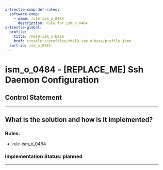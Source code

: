 ```yaml
---
x-trestle-comp-def-rules:
  software-comp:
    - name: rule-ism_o_0484
      description: Rule for ism_o_0484
x-trestle-global:
  profile:
    title: rhel9-ism_o-base
    href: trestle://profiles/rhel9-ism_o-base/profile.json
  sort-id: ism_o_0484
---
```


# ism_o_0484 - \[REPLACE_ME\] Ssh Daemon Configuration

## Control Statement

______________________________________________________________________

## What is the solution and how is it implemented?

<!-- For implementation status enter one of: implemented, partial, planned, alternative, not-applicable -->

<!-- Note that the list of rules under ### Rules: is read-only and changes will not be captured after assembly to JSON -->

<!-- Add control implementation description here for control: ism_o_0484 -->

### Rules:

  - rule-ism_o_0484

### Implementation Status: planned

______________________________________________________________________
